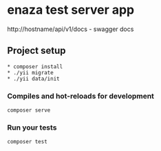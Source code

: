 # enaza test server app

http://hostname/api/v1/docs - swagger docs

## Project setup
```
* composer install
* ./yii migrate
* ./yii data/init
```

### Compiles and hot-reloads for development
```
composer serve
```

### Run your tests
```
composer test
```

